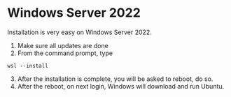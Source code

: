 # Windows Server 2022

Installation is very easy on Windows Server 2022.

1. Make sure all updates are done
2. From the command prompt, type

```
wsl --install
```

3. After the installation is complete, you will be asked to reboot, do so.
4. After the reboot, on next login, Windows will download and run Ubuntu.
